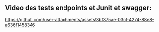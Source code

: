<h2>Video des tests endpoints et Junit et swagger:</h2>



https://github.com/user-attachments/assets/3bf375ae-03cf-4274-88e8-a636f1458346


